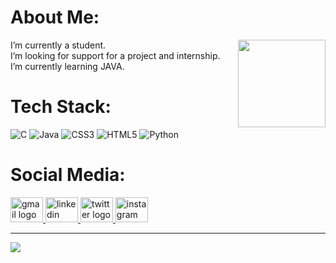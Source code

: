 # About Me:

<img align="right" height="140" src="https://media.giphy.com/media/v1.Y2lkPTc5MGI3NjExZjJlODU5MTNkNzlmZjFkMGJiNTI0NjBlYmZhNDhhNmFiYjMwMzZhNiZlcD12MV9pbnRlcm5hbF9naWZzX2dpZklkJmN0PWc/2IudUHdI075HL02Pkk/giphy.gif"/>

<p align="left">I’m currently a student.<br>I’m looking for support for a project and internship.<br>I’m currently learning JAVA.<p>

  
  
# Tech Stack:
![C](https://img.shields.io/badge/c-%2300599C.svg?style=for-the-badge&logo=c&logoColor=white)  ![Java](https://img.shields.io/badge/java-%23ED8B00.svg?style=for-the-badge&logo=java&logoColor=white) ![CSS3](https://img.shields.io/badge/css3-%231572B6.svg?style=for-the-badge&logo=css3&logoColor=white) ![HTML5](https://img.shields.io/badge/html5-%23E34F26.svg?style=for-the-badge&logo=html5&logoColor=white) ![Python](https://img.shields.io/badge/python-3670A0?style=for-the-badge&logo=python&logoColor=ffdd54)


# Social Media:
<div align="left">
  <a href="mailto:mbk9b5mbk95@gmail.com" target="_blank">
    <img src="https://raw.githubusercontent.com/maurodesouza/profile-readme-generator/master/src/assets/icons/social/gmail/default.svg" width="52" height="40" alt="gmail logo"  />
  </a>
  <a href="https://www.linkedin.com/in/muzaffer-beysan-kalem-599321237/" target="_blank">
    <img src="https://raw.githubusercontent.com/maurodesouza/profile-readme-generator/master/src/assets/icons/social/linkedin/default.svg" width="52" height="40" alt="linkedin logo"  />
  </a>
  <a href="https://www.twitter.com/muzolas/" target="_blank">
    <img src="https://raw.githubusercontent.com/maurodesouza/profile-readme-generator/master/src/assets/icons/social/twitter/default.svg" width="52" height="40" alt="twitter logo"  />
  </a>
  <a href="https://www.instagram.com/yungmuzo/" target="_blank">
    <img src="https://raw.githubusercontent.com/maurodesouza/profile-readme-generator/master/src/assets/icons/social/instagram/default.svg" width="52" height="40" alt="instagram logo"  />
  </a>
</div>




---
[![](https://visitcount.itsvg.in/api?id=Muzolas&icon=9&color=3)](https://visitcount.itsvg.in)

<!-- Proudly created with GPRM ( https://gprm.itsvg.in ) -->
